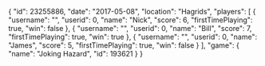 {
  "id": 23255886,
  "date": "2017-05-08",
  "location": "Hagrids",
  "players": [
    {
      "username": "",
      "userid": 0,
      "name": "Nick",
      "score": 6,
      "firstTimePlaying": true,
      "win": false
    },
    {
      "username": "",
      "userid": 0,
      "name": "Bill",
      "score": 7,
      "firstTimePlaying": true,
      "win": true
    },
    {
      "username": "",
      "userid": 0,
      "name": "James",
      "score": 5,
      "firstTimePlaying": true,
      "win": false
    }
  ],
  "game": {
    "name": "Joking Hazard",
    "id": 193621
  }
}
